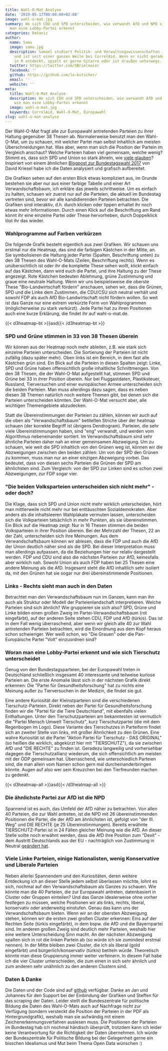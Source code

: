 ```yaml
---
title: Wahl-O-Mat Analyse
date: '2019-05-17T00:00:00+02:00'
image: wahl-o-mat.jpg
summary: Wo sich CDU und SPD unterscheiden, wie verwandt AfD und NPD sind und wie
  man eine Lobby-Partei erkennt
categories: Dataviz
author:
  name: Samu
  image: samu.jpg
  description: Samuel studiert Politik- und Verwaltungswissenschaften in Konstanz
    und ist seit einer ganzen Weile bei CorrelAid. Wenn er nicht gerade neue Dinge
    in R entdeckt, spielt er gerne Gitarre oder ist draußen unterwegs.
  twitter: https://twitter.com/SBrielmaier
  facebook: ''
  github: https://github.com/le-kutscher/
  email: ''
  website: ''
meta:
  title: Wahl-O-Mat Analyse
  description: Wo sich CDU und SPD unterscheiden, wie verwandt AfD und NPD sind und
    wie man eine Lobby-Partei erkennt
  image: wahl-o-mat.jpg
  keywords: CorrelAid, Wahl-O-Mat, Europawahl
slug: wahl-o-mat-analyse
---
```


Der Wahl-O-Mat fragt alle zur Europawahl antretenden Parteien zu ihrer Haltung gegenüber 38 Thesen ab. Normalerweise benutzt man den Wahl-O-Mat, um zu schauen, mit welcher Partei man selbst inhaltlich am meisten Überschneidungen hat. Was aber, wenn man sich die Position der Partein im Vergleich anschaut? Welche Parteien haben viel gemeinsam, welche wenig? Stimmt es, dass sich SPD und Union so stark ähneln, wie <a href="https://www.spiegel.de/politik/ausland/europawahl-waehler-von-union-und-spd-sehen-laut-umfrage-kaum-unterschiede-a-1267328.html">viele glauben</a>?
Inspiriert von einem ähnlichen  <a href="http://www.dkriesel.com/blog/2017/0904_wahl-o-mat-auswertung_teil_2_thesen-_und_parteienverwandtschaften">Blogpost zur Bundestagswahl 2017</a> von David Kriesel habe ich die Daten analysiert und grafisch aufbereitet. 

Die Grafiken sehen auf den ersten Blick etwas kompliziert aus, im Grunde bestehen sie aber nur aus einer farbige Tabelle und einer Art Verwandschaftsbaum, ich erkläre das jeweils schrittweise. Um es einfach zu halten, schauen wir zuerst nur auf die Parteien, die aktuell im Bundestag vertreten sind, bevor wir alle kandidierenden Parteien betrachten. Die Grafiken sind interaktiv, d.h. durch klicken oder tippen erhaltet ihr noch etwas mehr Informationen. Durch einen Klick auf die Beschriftung am Rand könnt ihr eine einzelne Partei oder These hervorheben, durch Doppelklick löst ihr das wieder. 




### Wahlprogramme auf Farben verkürzen

Die folgende Grafik besteht eigentlich aus zwei Grafiken. Wir schauen uns erstmal nur die Heatmap, das sind die farbigen Kästchen in der Mitte, an. Sie symbolisieren die Haltung jeder Partei (Spalten, Beschriftung unten) zu den 38 Thesen des Wahl-O-Mats (Zeilen, Beschriftung rechts). Wenn es unübersichtlich ist oder ihr die komplette These sehen wollt, klickt einfach auf das Kästchen, dann wird euch die Partei, und ihre Haltung zu der These angezeigt. Rote Kästchen bedeuten Ablehnung, grüne Zustimmung und graue eine neutrale Haltung. Wenn wir uns beispielsweise die oberste These "Bio-Landwirtschaft fördern" anschauen, sehen wir, dass die Grünen, SPD und die Linke dem Zustimmen, die CDU/CSU sich neutral verhält und sowohl FDP als auch AfD Bio-Landwirtschaft nicht fördern wollen. So weit ist das Ganze nur eine extrem verkürzte Form von Wahlprogrammen (möglicherweise zu stark verkürzt). Jede Partei hat zu ihren Positionen auch eine kurze Erklärung, die findet ihr auf wahl-o-mat.de.
 
 
 {{< d3heatmap-bt >}}asd{{< /d3heatmap-bt >}}
 

### SPD und Grüne stimmen in 33 von 38 Thesen überein

Wir können aus der Heatmap noch mehr ableiten, z.B. wie stark sich einzelne Parteien unterscheiden. Die Sortierung der Parteien ist nicht zufällig (dazu später mehr). Oben links ist ein Bereich, in dem fast alle Kästchen grün sind. Ein Blick auf die Parteien in diesen Spalten zeigt: Linke, SPD und Grüne haben offensichtlich große inhaltliche Schnittmengen. Von den 38 Thesen, die der Wahl-O-Mat aufgestellt hat, stimmen SPD und Grüne bei 33 in ihrer Position überein. Nur bei Fluggastdaten, Plastiksteuer, Russland, Tierversuchen und einer europäischen Armee unterscheiden sich die beiden Parteien. Man muss allerdings dazu sagen, dass es neben diesen 38 Themen natürlich noch weitere Themen gibt, bei denen sich die Parteien unterscheiden könnten. Der Wahl-O-Mat versucht aber, alle wichtigen Themengebiete abzudecken.  

Statt die Übereinstimmungen der Parteien zu zählen, können wir auch auf die oben als "Verwandschaftsbaum" betitelten Striche über der heatmap schauen (der korrekte Begriff ist übrigens Dendrogram). Parteien, die sehr viele Übereinstimmungen haben, sind "eng" verwandt, und werden vom Algorithmus nebeneinander sortiert. Im Verwandschaftsbaum sind sehr ähnliche Parteien daher nah an einer gemeinsamen Abzweigung. Um zu schauen, wie weit die SPD inhaltlich von den Grünen weg ist, können wir die Abzweigungen zwischen den beiden zählen: Um von der SPD den Grünen zu kommen, muss man nur an einer einzigen Abzweigung vorbei. Das bedeutet, dass von diesen sechs Parteien die Grünen der SPD am ähnlichsten sind. Zum Vergleich: von der SPD zur Linken sind es schon zwei Abzweigungen, zur FDP sogar vier. 


### "Die beiden Volksparteien unterscheiden sich nicht mehr" - oder doch?

Die Klage, dass sich SPD und Union nicht mehr wirklich unterscheiden, hört man mittlerweile nicht mehr nur bei enttäuschten Sozialdemokraten. Aber anders als die inhaltsleeren Wahlplakate vermuten lassen, unterscheiden sich die Volkparteien tatsächlich in mehr Punkten, als sie übereinstimmen. 
Ein Blick auf die Heatmap zeigt: Nur in 16 Thesen stimmen die beiden Volksparteien in ihrer Position überein. Bei der Mehrzahl der Thesen, 22 an der Zahl, unterscheiden sich ihre Meinungen. Aus dem Verwandschaftsbaum können wir ablesen, dass die FDP und auch die AfD der Union deutlich näher sind als die SPD. Bei dieser Interpretation muss man allerdings aufpassen, da die Beziehungen hier nur relativ dargestellt werden. FDP und CDU sind also die <i>nächsten</i> Parteien zur AfD, keinesfalls aber wirklich nah. Sowohl Union als auch FDP haben bei 25 Thesen eine andere Meinung als die AfD. Insgesamt steht die AfD inhaltlich sehr isoliert da, mit den Grünen hat sie sogar nur drei übereinstimmende Positionen. 


### Links - Rechts sieht man auch in den Daten

Betrachtet man den Verwandschaftsbaum nun im Ganzen, kann man ihn auch als Struktur oder Modell der Parteienlandschaft interpretieren. Welche Parteien sind sich ähnlich? Wie gruppieren sie sich also? SPD, Grüne und Linke bilden einen großen Zweig im Partei-Verwandschaftsbaum (rot eingefärbt), auf der anderen Seite stehen CDU, FDP und AfD (türkis). Das ist in dem Fall wenig überraschend, aber wenn wir gleich alle 40 zur Wahl antretenden Parteien betrachten, wird die Einordnung aus dem Kopf heraus schon schwieriger. Wer weiß schon, wo "Die Grauen" oder die Pan-Europäische Partei "Volt" einzuordnen sind? 


### Woran man eine Lobby-Partei erkennt und wie sich Tierschutz unterscheidet

Genug von den Bundestagsparteien, bei der Europawahl treten in Deutschland schließlich insgesamt 40 interessante und teilweise kuriose Parteien an. Die erste Anomalie lässt sich in der nächsten Grafik direkt erkennen: Die "Partei für Gesundheitsforschung" hat zu nichts eine Meinung außer zu Tierversuchen in der Medizin, die findet sie gut. 

Eine andere Kuriosität der Kleinstparteien sind die verschiedenen Tierschutz-Parteien. Direkt neben der Partei für Gesundheitsforschung finden wir die "Partei für die Tiere Deutschland", mit ebenfalls vielen Enthaltungen. Unter den Tierschutzparteien am bekanntesten ist vermutlich die "Partei Mensch Umwelt Tierschutz", kurz Tierschutzpartei (die mit dem Regenbogen im Logo). Diese Variante des Tierschutzes in Parteiform findet sich an zweiter Stelle von links, mit großer Ähnlichkeit zu den Grünen. 
Eine wahre Kuriosität ist die Partei "Aktion Partei für Tierschutz - DAS ORIGINAL" (so heißen die wirklich, abgekürzt hier mit "TIERSCHUTZ"), da sie zwischen AfD und "DIE RECHTE" zu finden ist. Geradezu langweilig und vorhersehbar dagegen die Tierschutzallianz wiederum, die sich offensichtlich am meisten mit der ÖDP gemeinsam hat. Überraschend, wie unterschiedlich Parteien sind, die man allein vom Namen schon gern mal durcheinanderbringen könnte. Augen auf also wer sein Kreuzchen bei den Tierfreunden machen zu gedenkt.

 {{< d3heatmap-all >}}asd{{< /d3heatmap-all >}}
 

### Die ähnlichste Partei zur AfD ist die NPD

 Spannend ist es auch, das Umfeld der AfD näher zu betrachten. Von allen 40 Parteien, die zur Wahl antreten, ist die NPD mit 26 übereinstimmenden Positionen die Partei, die der AfD am ähnlichsten ist, gefolgt von "der III. Weg" und DIE RECHTE (je 25 Übereinstimmungen). Bereits erwähnte TIERSCHUTZ-Partei ist in 24 Fällen gleicher Meinung wie die AfD. An dieser Stelle sollte noch erwähnt werden, dass die AfD ihre Position zum "Dexit" - dem Austritt Deutschlands aus der EU - nachträglich von Zustimmung in Neutral <a href="https://www.merkur.de/politik/europawahl-2019-afd-aendert-weitreichende-wahl-o-mat-aussage-zr-12278012.html">geändert hat</a>. 
 

### Viele Linke Parteien, einige Nationalisten, wenig Konservative und Liberale Parteien

 Neben allerlei Spannendem und den Kuriositäten, deren weitere Entdeckung ich an dieser Stelle jedem selbst überlassen möchte, lohnt es sich, nochmal auf den Verwandschaftsbaum als Ganzes zu schauen. Wie könnte man die 40 Parteien, die zur Europawahl antreten, datenbasiert in Cluster oder Gruppen einteilen? Und das Ganze idealerweise ohne vorher festlegen zu müssen, welche Positionen wir als links, rechts, liberal, konservativ oder anderweitig einstufen. Genau das kann uns der Verwandschaftsbaum bieten. Wenn wir an der obersten Abzweigung stehen, können wir die ersten zwei großen Cluster erkennen: Eins auf der Rechten Seite (türkis eingefärbt), in dem bspw. die AfD und die Bayernpartei sind. Im anderen großen Zweig sind deutlich mehr Parteien, weshalb hier eine weitere Unterscheidung Sinn macht. An der nächsten Abzweigung spalten sich in rot die linken Partein ab (so würde ich sie zumindest erstmal nennen). In der Mitte bleiben zwei Cluster, die ich als liberal (gold eingefärbt) und bürgerlich/konservativ (türkis) betiteln würde. Theoretisch könnte man diese Gruppierung immer weiter verfeinern. In diesem Fall habe ich die vier Cluster unterschieden, die zum einen in sich sehr ähnlich und zum anderen sehr unähnlich zu den anderen Clustern sind.
 

### Daten & Danke

 Die Daten und der Code sind auf <a href="https://github.com/le-kutscher/Wahl-O-Mat-Europawahl">github</a> verfügbar. 
 Danke an Jan und Johannes für den Support bei der Einbindung der Grafiken und Steffen für das scraping der Daten. Leider stellt die Bundeszentrale für politische Bildung die Daten des Wahl-O-Mats auch auf Nachfrage nicht zur Verfügung (sondern versteckt die Position der Parteien in der PDF als Hintergrundgrafik), weshalb man sie aufwändig mit einem Zeichenerkennungsverfahren auslesen muss. Die Positionen der Parteien im Bundestag hab ich nochmal händisch überprüft, trotzdem kann ich leider keine Verantwortung für die Richtigkeit der Daten übernehmen. Ich würde der Bundeszentrale für Politische Bildung bei der Gelegenheit gerne ein bisschen Idealismus und Mut beim Thema Open Data wünschen :)

